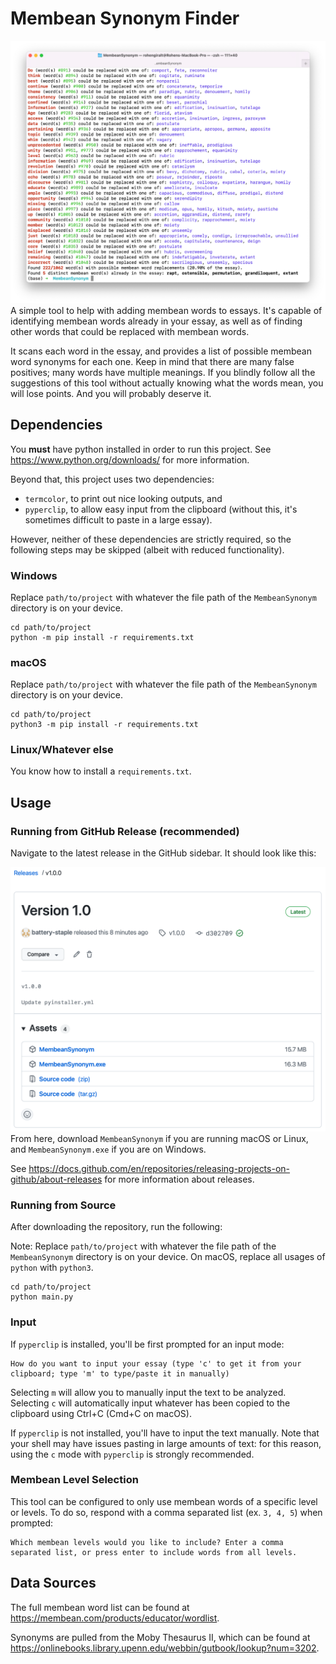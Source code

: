 # Membean Synonym Finder
![A screenshot of using the tool](img/usage.png)
A simple tool to help with adding membean words to essays. 
It's capable of identifying membean words already in your essay,
as well as of finding other words that could be replaced with membean words.

It scans each word in the essay, and provides a list of possible membean word synonyms for each one.
Keep in mind that there are many false positives; many words have multiple meanings. If you blindly follow all the suggestions of this tool without actually knowing what the words mean, you will lose points.
And you will probably deserve it.
## Dependencies
You **must** have python installed in order to run this project. See https://www.python.org/downloads/ for more information.

Beyond that, this project uses two dependencies:
- `termcolor`, to print out nice looking outputs, and
- `pyperclip`, to allow easy input from the clipboard (without this, it's sometimes difficult to paste in a large essay).

However, neither of these dependencies are strictly required, so the following steps may be skipped (albeit with reduced functionality).
### Windows
Replace `path/to/project` with whatever the file path of the `MembeanSynonym` directory is on your device.
```shell
cd path/to/project
python -m pip install -r requirements.txt
```
### macOS
Replace `path/to/project` with whatever the file path of the `MembeanSynonym` directory is on your device.
```shell
cd path/to/project
python3 -m pip install -r requirements.txt
```
### Linux/Whatever else
You know how to install a `requirements.txt`.
## Usage
### Running from GitHub Release (recommended)
Navigate to the latest release in the GitHub sidebar. It should look like this:

![img.png](img/release.png)
From here, download `MembeanSynonym` if you are running macOS or Linux, and `MembeanSynonym.exe` if you are on Windows.

See https://docs.github.com/en/repositories/releasing-projects-on-github/about-releases for more information about releases.
### Running from Source
After downloading the repository, run the following:

Note: Replace `path/to/project` with whatever the file path of the `MembeanSynonym` directory is on your device. On macOS, replace all usages of `python` with `python3`.
```shell
cd path/to/project
python main.py
```
### Input
If `pyperclip` is installed, you'll be first prompted for an input mode:
```
How do you want to input your essay (type 'c' to get it from your clipboard; type 'm' to type/paste it in manually)
```
Selecting `m` will allow you to manually input the text to be analyzed. 
Selecting `c` will automatically input whatever has been copied to the clipboard using Ctrl+C (Cmd+C on macOS). 

If `pyperclip` is not installed, you'll have to input the text manually. Note that your shell may have issues pasting in large amounts of text: for this reason, using the `c` mode with `pyperclip` is strongly recommended.
### Membean Level Selection
This tool can be configured to only use membean words of a specific level or levels. 
To do so, respond with a comma separated list (ex. `3, 4, 5`) when prompted:  
```
Which membean levels would you like to include? Enter a comma separated list, or press enter to include words from all levels.
```
## Data Sources
The full membean word list can be found at https://membean.com/products/educator/wordlist.

Synonyms are pulled from the Moby Thesaurus II, which can be found at https://onlinebooks.library.upenn.edu/webbin/gutbook/lookup?num=3202.
